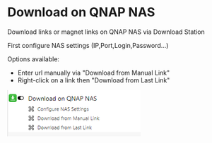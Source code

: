 # Download on QNAP NAS
Download links or magnet links on QNAP NAS via Download Station

First configure NAS settings (IP,Port,Login,Password...)

Options available:
- Enter url manually via "Download from Manual Link"
- Right-click on a link then "Download from Last Link"

![img.png](docs%2Fimg.png)
